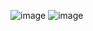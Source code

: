 ![image](https://user-images.githubusercontent.com/64893709/214488539-756b6aa6-1832-4afc-be11-7d64b458a579.png)
![image](https://user-images.githubusercontent.com/64893709/214488560-7324f7a1-253f-4dff-963f-2fb99603e3bd.png)
